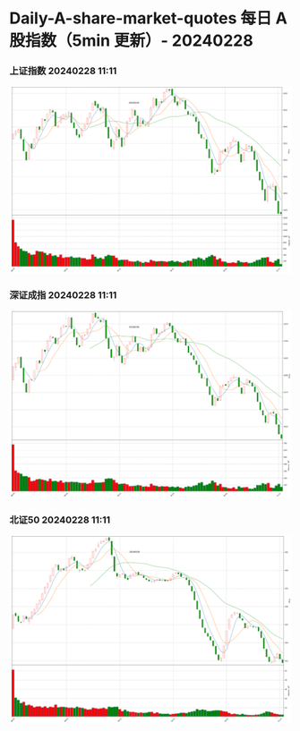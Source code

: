 
# Daily-A-share-market-quotes 每日 A 股指数（5min 更新）- 20240228

### 上证指数 20240228 11:11
![](./fig/2024/2/20240228-sh000001.png)

### 深证成指 20240228 11:11
![](./fig/2024/2/20240228-sz399001.png)

### 北证50 20240228 11:11
![](./fig/2024/2/20240228-bj899050.png)
